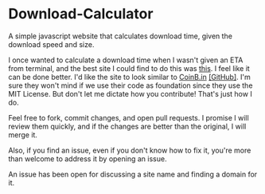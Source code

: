 # Download-Calculator
A simple javascript website that calculates download time, given the download speed and size.

I once wanted to calculate a download time when I wasn't given an ETA from terminal, and the best site I could find to do this was [this](http://download.stormloader.com/). I feel like it can be done better. I'd like the site to look similar to [CoinB.in](https://coinb.in/) [[GitHub]](https://github.com/OutCast3k/coinbin/). I'm sure they won't mind if we use their code as foundation since they use the MIT License. But don't let me dictate how you contribute! That's just how I do.

Feel free to fork, commit changes, and open pull requests. I promise I will review them quickly, and if the changes are better than the original, I will merge it.

Also, if you find an issue, even if you don't know how to fix it, you're more than welcome to address it by opening an issue.

An issue has been open for discussing a site name and finding a domain for it.
